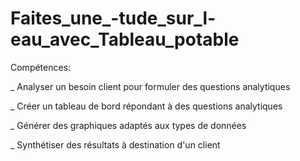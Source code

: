 # Faites_une_-tude_sur_l-eau_avec_Tableau_potable

Compétences:

_ Analyser un besoin client pour formuler des questions analytiques

_ Créer un tableau de bord répondant à des questions analytiques

_ Générer des graphiques adaptés aux types de données

_ Synthétiser des résultats à destination d'un client
